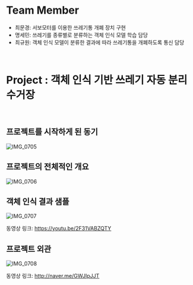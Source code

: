 # Team Member
* 최문경: 서보모터를 이용한 쓰레기통 개폐 장치 구현
* 명세민: 쓰레기를 종류별로 분류하는 객체 인식 모델 학습 담당
* 최규원: 객체 인식 모델이 분류한 결과에 따라 쓰레기통을 개폐하도록 통신 담당


<br>

# Project : 객체 인식 기반 쓰레기 자동 분리수거장

<br>

## 프로젝트를 시작하게 된 동기

![IMG_0705](https://github.com/2023-CLASS-2-Creative-ENG-Design/Team-2/assets/128119495/b61c36a2-007b-4539-858d-5c23057664c3)


## 프로젝트의 전체적인 개요

![IMG_0706](https://github.com/2023-CLASS-2-Creative-ENG-Design/Team-2/assets/128119495/3b2a0767-2d4f-4179-88f2-9ad0f9a56722)

## 객체 인식 결과 샘플

![IMG_0707](https://github.com/2023-CLASS-2-Creative-ENG-Design/Team-2/assets/128119495/18c8c9cd-4d83-4ea2-aff8-f79b88d789c7)

동영상 링크: https://youtu.be/2F31VABZQTY

## 프로젝트 외관

![IMG_0708](https://github.com/2023-CLASS-2-Creative-ENG-Design/Team-2/assets/128119495/202ac4c7-0bc1-4b97-8b41-c3fc70fb88fe)

동영상 링크: http://naver.me/GWJIpJJT
